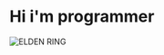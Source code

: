 # Hi i'm programmer

![ELDEN RING](https://image.api.playstation.com/vulcan/ap/rnd/202108/0410/np2Eb60bDep9fDWtqNNSzqZI.png)

 





